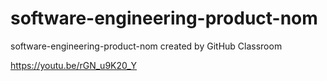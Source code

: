 # software-engineering-product-nom
software-engineering-product-nom created by GitHub Classroom

https://youtu.be/rGN_u9K20_Y
